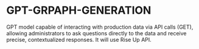 # GPT-GRPAPH-GENERATION
GPT model capable of interacting with production data via API calls (GET), allowing administrators to ask questions directly to the data and receive precise, contextualized responses. It will use Rise Up API.
